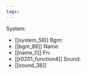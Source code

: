 ```yaml
---
tags:
---
```

System:
- [[system_58]]
Bgm:
- [[bgm_88]]
Name:
- [[name_0]]
Fn:
- [[r0201_function4]]
Sound:
- [[sound_38]]
